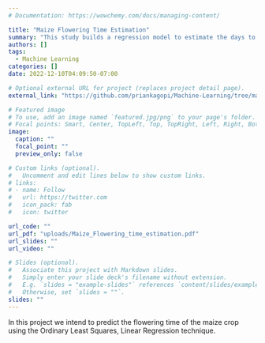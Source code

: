 ```yaml
---
# Documentation: https://wowchemy.com/docs/managing-content/

title: "Maize Flowering Time Estimation"
summary: "This study builds a regression model to estimate the days to anthesis male flowering time."
authors: []
tags: 
  - Machine Learning
categories: []
date: 2022-12-10T04:09:50-07:00

# Optional external URL for project (replaces project detail page).
external_link: "https://github.com/priankagopi/Machine-Learning/tree/main/Maize%20Flowering%20Time%20Estimation%3A%20Regression%20Analysis"

# Featured image
# To use, add an image named `featured.jpg/png` to your page's folder.
# Focal points: Smart, Center, TopLeft, Top, TopRight, Left, Right, BottomLeft, Bottom, BottomRight.
image:
  caption: ""
  focal_point: ""
  preview_only: false

# Custom links (optional).
#   Uncomment and edit lines below to show custom links.
# links:
# - name: Follow
#   url: https://twitter.com
#   icon_pack: fab
#   icon: twitter

url_code: ""
url_pdf: "uploads/Maize_Flowering_time_estimation.pdf"
url_slides: ""
url_video: ""

# Slides (optional).
#   Associate this project with Markdown slides.
#   Simply enter your slide deck's filename without extension.
#   E.g. `slides = "example-slides"` references `content/slides/example-slides.md`.
#   Otherwise, set `slides = ""`.
slides: ""
---
```


In this project we intend to predict the flowering time of the maize crop using the Ordinary Least Squares, Linear Regression technique.

